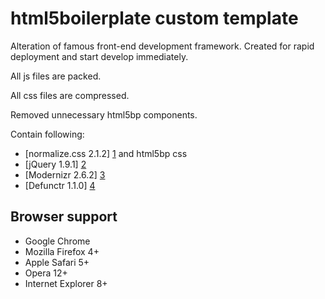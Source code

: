 html5boilerplate custom template
================================
	
Alteration of famous front-end development framework.
Created for rapid deployment and start develop immediately.

All js files are packed.

All css files are compressed.

Removed unnecessary html5bp components. 


Contain following:

* [normalize.css 2.1.2] [1] and html5bp css
* [jQuery 1.9.1] [2]
* [Modernizr 2.6.2] [3]
* [Defunctr 1.1.0] [4]

[1]: http://necolas.github.com/normalize.css/        "normalize.css"
[2]: http://jquery.com/  "jQuery"
[3]: http://modernizr.com/    "Modernizr"
[4]: https://github.com/victoriafrench/defunctr    "Defunctr"


## Browser support

* Google Chrome
* Mozilla Firefox 4+
* Apple Safari 5+
* Opera 12+
* Internet Explorer 8+